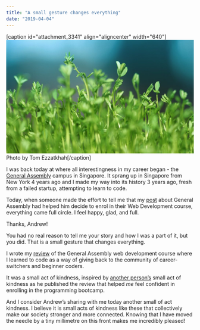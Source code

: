 ```yaml
---
title: "A small gesture changes everything"
date: "2019-04-04"
---
```


\[caption id="attachment\_3341" align="aligncenter" width="640"\]![a small gesture changes everything nick ang blog](images/a-small-gesture-changes-everything-nick-ang-blog-1024x621.jpg) Photo by Tom Ezzatkhah\[/caption\]

I was back today at where all interestingness in my career began - the [General Assembly](https://generalassemb.ly/locations/singapore) campus in Singapore. It sprang up in Singapore from New York 4 years ago and I made my way into its history 3 years ago, fresh from a failed startup, attempting to learn to code.

Today, when someone made the effort to tell me that my [post](https://www.nickang.com/general-assembly-singapore-review/) about General Assembly had helped him decide to enrol in their Web Development course, everything came full circle. I feel happy, glad, and full.

Thanks, Andrew!

You had no real reason to tell me your story and how I was a part of it, but you did. That is a small gesture that changes everything.

I wrote my [review](https://www.nickang.com/general-assembly-singapore-review/) of the General Assembly web development course where I learned to code as a way of giving back to the community of career-switchers and beginner coders.

It was a small act of kindness, inspired by [another person’s](https://jaredtong.com/general-assembly-singapore-review/) small act of kindness as he published the review that helped _me_ feel confident in enrolling in the programming bootcamp.

And I consider Andrew’s sharing with me today another small of act kindness. I believe it is small acts of kindness like these that collectively make our society stronger and more connected. Knowing that I have moved the needle by a tiny millimetre on this front makes me incredibly pleased!
